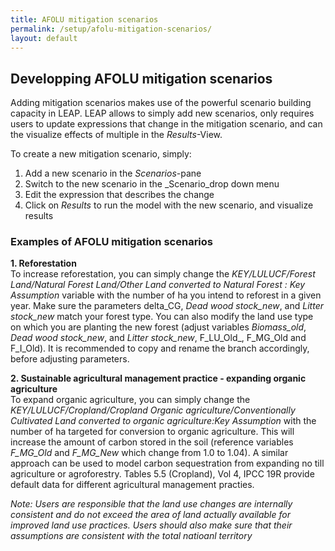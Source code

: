 ```yaml
---
title: AFOLU mitigation scenarios
permalink: /setup/afolu-mitigation-scenarios/
layout: default
---
```


## Developping AFOLU mitigation scenarios

Adding mitigation scenarios makes use of the powerful scenario building capacity in LEAP. LEAP allows to simply add new scenarios, only requires users to update expressions that change in the mitigation scenario, and can the visualize effects of multiple in the _Results_-View. 

To create a new mitigation scenario, simply:
1. Add a new scenario in the _Scenarios_-pane
2. Switch to the new scenario in the _Scenario_drop down menu
3. Edit the expression that describes the change
4. Click on _Results_ to run the model with the new scenario, and visualize results

### Examples of AFOLU mitigation scenarios

**1. Reforestation**  
To increase reforestation, you can simply change the _KEY/LULUCF/Forest Land/Natural Forest Land/Other Land converted to Natural Forest : Key Assumption_ variable with the number of ha you intend to reforest in a given year. Make sure the parameters delta_CG,
_Dead wood stock_new_, and _Litter stock_new_ match your forest type. You can also modify the land use type on which you are planting the new forest (adjust variables _Biomass_old_, _Dead wood stock_new_, and _Litter stock_new_, F_LU_Old_, F_MG_Old and F_I_Old). It is recommended to copy and rename the branch accordingly, before adjusting parameters.

**2. Sustainable agricultural management practice - expanding organic agriculture**  
To expand organic agriculture, you can simply change the _KEY/LULUCF/Cropland/Cropland Organic agriculture/Conventionally Cultivated Land converted to organic agriculture:Key Assumption_ with the number of ha targeted for conversion to organic agriculture. This will increase the amount of carbon stored in the soil (reference variables _F_MG_Old_ and _F_MG_New_ which change from 1.0 to 1.04). A similar approach can be used to model carbon sequestration from expanding no till agriculture or agroforestry. Tables 5.5 (Cropland), Vol 4, IPCC 19R provide default data for different agricultural management practies.

_Note: Users are responsible that the land use changes are internally consistent and do not exceed the area of land actually available for improved land use practices. Users should also make sure that their assumptions are consistent with the total natioanl territory_
